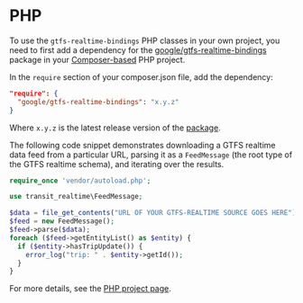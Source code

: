 # PHP

To use the `gtfs-realtime-bindings` PHP classes in your own project, you need to first add a dependency for the [google/gtfs-realtime-bindings](https://packagist.org/packages/google/gtfs-realtime-bindings) package in your [Composer-based](https://getcomposer.org/) PHP project.

In the `require` section of your composer.json file, add the dependency:

```json
"require": {
  "google/gtfs-realtime-bindings": "x.y.z"
}
```

Where `x.y.z` is the latest release version of the [package](https://packagist.org/packages/google/gtfs-realtime-bindings).

The following code snippet demonstrates downloading a GTFS realtime data feed from a particular URL, parsing it as a `FeedMessage` (the root type of the GTFS realtime schema), and iterating over the results.

```php
require_once 'vendor/autoload.php';

use transit_realtime\FeedMessage;

$data = file_get_contents("URL OF YOUR GTFS-REALTIME SOURCE GOES HERE");
$feed = new FeedMessage();
$feed->parse($data);
foreach ($feed->getEntityList() as $entity) {
  if ($entity->hasTripUpdate()) {
    error_log("trip: " . $entity->getId());
  }
}
```

For more details, see the [PHP project page](https://github.com/google/gtfs-realtime-bindings-php).
